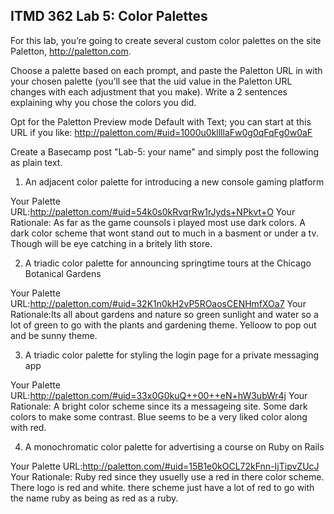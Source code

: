 ## ITMD 362 Lab 5: Color Palettes

For this lab, you’re going to create several custom color palettes on the site Paletton, http://paletton.com.

Choose a palette based on each prompt, and paste the Paletton URL in with your chosen palette (you’ll see that the uid value in the Paletton URL changes with each adjustment that you make). Write a 2 sentences explaining why you chose the colors you did.

Opt for the Paletton Preview mode Default with Text; you can start at this URL if you like: http://paletton.com/#uid=1000u0kllllaFw0g0qFqFg0w0aF

Create a Basecamp post "Lab-5: your name" and simply post the following as plain text. 

1. An adjacent color palette for introducing a new console gaming platform

Your Palette URL:http://paletton.com/#uid=54k0s0kRvqrRw1rJyds+NPkvt+O
Your Rationale: As far as the game counsols i played most use dark colors. A dark color scheme that wont stand out to much in a basment or under a tv. Though will be eye catching in a britely lith store.

2. A triadic color palette for announcing springtime tours at the Chicago Botanical Gardens

Your Palette URL:http://paletton.com/#uid=32K1n0kH2vP5ROaosCENHmfXOa7
Your Rationale:Its all about gardens and nature so green sunlight and water so a lot of green to go with the plants and gardening theme. Yelloow to pop out and be sunny theme. 

3. A triadic color palette for styling the login page for a private messaging app

Your Palette URL:http://paletton.com/#uid=33x0G0kuQ++00++eN+hW3ubWr4j
Your Rationale: A bright color scheme since its a messageing site. Some dark colors to make some contrast. Blue seems to be a very liked color along with red.

4. A monochromatic color palette for advertising a course on Ruby on Rails

Your Palette URL:http://paletton.com/#uid=15B1e0kOCL72kFnn-IjTipvZUcJ
Your Rationale: Ruby red since they usuelly use a red in there color scheme. There logo is red and white. there scheme just have a lot of red to go with the name ruby as being as red as a ruby.

